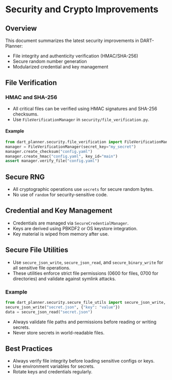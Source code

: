 # Security and Crypto Improvements

## Overview

This document summarizes the latest security improvements in DART-Planner:
- File integrity and authenticity verification (HMAC/SHA-256)
- Secure random number generation
- Modularized credential and key management

## File Verification

### HMAC and SHA-256
- All critical files can be verified using HMAC signatures and SHA-256 checksums.
- Use `FileVerificationManager` in `security/file_verification.py`.

#### Example
```python
from dart_planner.security.file_verification import FileVerificationManager
manager = FileVerificationManager(secret_key="my_secret")
manager.create_checksum("config.yaml")
manager.create_hmac("config.yaml", key_id="main")
assert manager.verify_file("config.yaml")
```

## Secure RNG
- All cryptographic operations use `secrets` for secure random bytes.
- No use of `random` for security-sensitive code.

## Credential and Key Management
- Credentials are managed via `SecureCredentialManager`.
- Keys are derived using PBKDF2 or OS keystore integration.
- Key material is wiped from memory after use.

## Secure File Utilities

- Use `secure_json_write`, `secure_json_read`, and `secure_binary_write` for all sensitive file operations.
- These utilities enforce strict file permissions (0600 for files, 0700 for directories) and validate against symlink attacks.

### Example
```python
from dart_planner.security.secure_file_utils import secure_json_write, secure_json_read
secure_json_write("secret.json", {"key": "value"})
data = secure_json_read("secret.json")
```

- Always validate file paths and permissions before reading or writing secrets.
- Never store secrets in world-readable files.

## Best Practices
- Always verify file integrity before loading sensitive configs or keys.
- Use environment variables for secrets.
- Rotate keys and credentials regularly. 